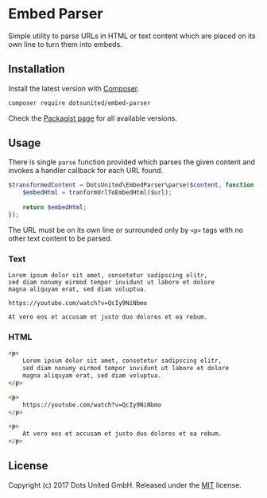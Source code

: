 Embed Parser
============

Simple utility to parse URLs in HTML or text content which are placed on its own
line to turn them into embeds.

Installation
------------

Install the latest version with [Composer](https://getcomposer.org).

```bash
composer require dotsunited/embed-parser
```

Check the [Packagist page](https://packagist.org/packages/dotsunited/embed-parser)
for all available versions.

Usage
-----

There is single `parse` function provided which parses the given content and
invokes a handler callback for each URL found.

```php
$transformedContent = DotsUnited\EmbedParser\parse($content, function ($url) {
    $embedHtml = tranformUrlToEmbedHtml($url);
    
    return $embedHtml;
});
```

The URL must be on its own line or surrounded only by `<p>` tags with no other
text content to be parsed.

### Text

```text
Lorem ipsum dolor sit amet, consetetur sadipscing elitr,
sed diam nonumy eirmod tempor invidunt ut labore et dolore
magna aliquyam erat, sed diam voluptua.

https://youtube.com/watch?v=QcIy9NiNbmo

At vero eos et accusam et justo duo dolores et ea rebum.
```

### HTML

```html
<p>
    Lorem ipsum dolor sit amet, consetetur sadipscing elitr,
    sed diam nonumy eirmod tempor invidunt ut labore et dolore
    magna aliquyam erat, sed diam voluptua.
</p>

<p>
    https://youtube.com/watch?v=QcIy9NiNbmo
</p>

<p>
    At vero eos et accusam et justo duo dolores et ea rebum.
</p>
```

License
-------

Copyright (c) 2017 Dots United GmbH.
Released under the [MIT](LICENSE) license.
